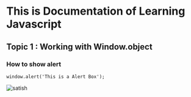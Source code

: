 # This is Documentation of Learning Javascript
## Topic 1 : Working with Window.object
### How to show alert

```
window.alert('This is a Alert Box');
```
![satish](https://user-images.githubusercontent.com/94636744/143727760-648fa75f-bcbb-4476-9ead-d35bb173aaf0.png)
